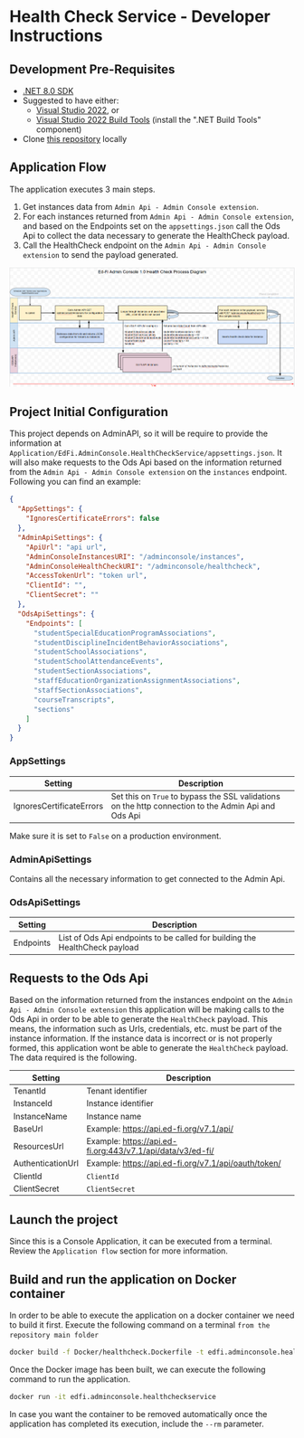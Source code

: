 # Health Check Service - Developer Instructions

## Development Pre-Requisites

- [.NET 8.0 SDK](https://dotnet.microsoft.com/download/dotnet/8.0)
- Suggested to have either:
  - [Visual Studio 2022](https://visualstudio.microsoft.com/downloads), or
  - [Visual Studio 2022 Build
    Tools](https://visualstudio.microsoft.com/downloads/#build-tools-for-visual-studio-2022)
    (install the ".NET Build Tools" component)
- Clone [this
  repository](https://github.com/Ed-Fi-Alliance-OSS/Ed-Fi-Admin-Console-Services.git) locally

## Application Flow

The application executes 3 main steps.

1. Get instances data from `Admin Api - Admin Console extension`.
2. For each instances returned from `Admin Api - Admin Console extension`, and based on the Endpoints set on the `appsettings.json` call the Ods Api to collect the data necessary to generate the HealthCheck payload.
3. Call the HealthCheck endpoint on the `Admin Api - Admin Console extension` to send the payload generated. 

![Application flow](AdminConsoleHealthCheckProcessDiagram.png)

## Project Initial Configuration

This project depends on AdminAPI, so it will be require to provide the information at `Application/EdFi.AdminConsole.HealthCheckService/appsettings.json`.
It will also make requests to the Ods Api based on the information returned from the `Admin Api - Admin Console extension` on the `instances` endpoint.
Following you can find an example:

```json
{
  "AppSettings": {
    "IgnoresCertificateErrors": false
  },
  "AdminApiSettings": {
    "ApiUrl": "api url",
    "AdminConsoleInstancesURI": "/adminconsole/instances",
    "AdminConsoleHealthCheckURI": "/adminconsole/healthcheck",
    "AccessTokenUrl": "token url",
    "ClientId": "",
    "ClientSecret": ""
  },
  "OdsApiSettings": {
    "Endpoints": [
      "studentSpecialEducationProgramAssociations",
      "studentDisciplineIncidentBehaviorAssociations",
      "studentSchoolAssociations",
      "studentSchoolAttendanceEvents",
      "studentSectionAssociations",
      "staffEducationOrganizationAssignmentAssociations",
      "staffSectionAssociations",
      "courseTranscripts",
      "sections"
    ]
  }
}
```

### AppSettings

|Setting|Description|
|---|---|
|IgnoresCertificateErrors|Set this on `True` to bypass the SSL validations on the http connection to the Admin Api and Ods Api|

Make sure it is set to `False` on a production environment. 

### AdminApiSettings

Contains all the necessary information to get connected to the Admin Api. 

### OdsApiSettings

|Setting|Description|
|---|---|
|Endpoints|List of Ods Api endpoints to be called for building the HealthCheck payload|

## Requests to the Ods Api

Based on the information returned from the instances endpoint on the `Admin Api - Admin Console extension` this application will be making calls to the Ods Api in order to be able to generate the `HealthCheck` payload.
This means, the information such as Urls, credentials, etc. must be part of the instance information. If the instance data is incorrect or is not properly formed, this application wont be able to generate the `HealthCheck` payload.
The data required is the following.

|Setting|Description|
|---|---|
|TenantId|Tenant identifier|
|InstanceId|Instance identifier|
|InstanceName|Instance name|
|BaseUrl|Example: https://api.ed-fi.org/v7.1/api/|
|ResourcesUrl|Example: https://api.ed-fi.org:443/v7.1/api/data/v3/ed-fi/|
|AuthenticationUrl|Example: https://api.ed-fi.org/v7.1/api/oauth/token/|
|ClientId|`ClientId`|
|ClientSecret|`ClientSecret`|

## Launch the project

Since this is a Console Application, it can be executed from a terminal. Review the `Application flow` section for more information. 

## Build and run the application on Docker container

In order to be able to execute the application on a docker container we need to build it first.
Execute the following command on a terminal `from the repository main folder`

```bash
docker build -f Docker/healthcheck.Dockerfile -t edfi.adminconsole.healthcheckservice .
```

Once the Docker image has been built, we can execute the following command to run the application.

```bash
docker run -it edfi.adminconsole.healthcheckservice
```

In case you want the container to be removed automatically once the application has completed its execution, include the `--rm` parameter. 
